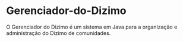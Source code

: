 # Gerenciador-do-Dizimo
O Gerenciador do Dizimo é um sistema em Java para a organização e administração do Dizimo de comunidades.
